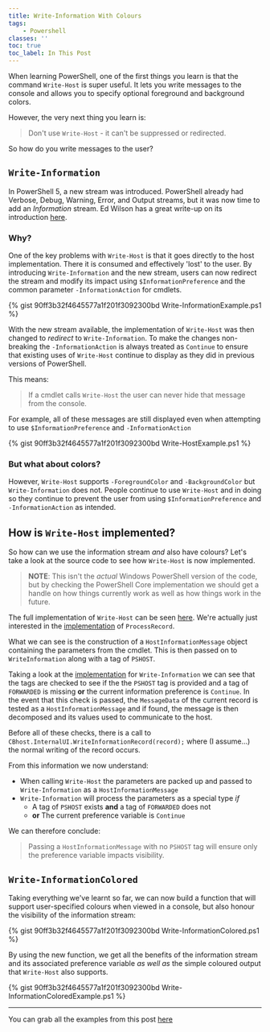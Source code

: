 ```yaml
---
title: Write-Information With Colours
tags:
    - Powershell
classes: ''
toc: true
toc_label: In This Post
---
```


When learning PowerShell, one of the first things you learn is that the command
`Write-Host` is super useful.  It lets you write messages to the console and
allows you to specify optional foreground and background colors.

However, the very next thing you learn is:
> Don't use `Write-Host` - it can't be suppressed or redirected.

So how do you write messages to the user?

## `Write-Information`

In PowerShell 5, a new stream was introduced.  PowerShell already had Verbose,
Debug, Warning, Error, and Output streams, but it was now time to add an
_Information_ stream. Ed Wilson has a great write-up on its introduction
[here][1].

### Why?
One of the key problems with `Write-Host` is that it goes directly to the host
implementation.  There it is consumed and effectively 'lost' to the user.
By introducing `Write-Information` and the new stream, users
can now redirect the stream and modify its impact using `$InformationPreference`
and the common parameter `-InformationAction` for cmdlets.

{% gist 90ff3b32f4645577a1f201f3092300bd Write-InformationExample.ps1 %}

With the new stream available, the implementation of `Write-Host` was then changed
to _redirect_ to `Write-Information`.  To make the changes non-breaking the `-InformationAction` is always treated as `Continue` to ensure that
existing uses of `Write-Host` continue to display as they did in previous
versions of PowerShell.

This means:
> If a cmdlet calls `Write-Host` the user can never hide that message from the console.

For example, all of these messages are still displayed even when attempting to
use `$InformationPreference` and `-InformationAction`

{% gist 90ff3b32f4645577a1f201f3092300bd Write-HostExample.ps1 %}

### But what about colors?

However, `Write-Host` supports `-ForegroundColor` and `-BackgroundColor` but `Write-Information` does not. People continue to use
`Write-Host` and in doing so they continue to prevent the user from using
`$InformationPreference` and `-InformationAction` as intended.

## How is `Write-Host` implemented?

So how can we use the information stream _and_ also have colours?  Let's take a
look at the source code to see how `Write-Host` is now implemented.

> **NOTE**: This isn't the _actual_ Windows PowerShell version of the code, but
by checking the PowerShell Core implementation we should get a handle on how
things currently work as well as how things work in the future.

The full implementation of `Write-Host` can be seen [here][2].  We're actually
just interested in the [implementation][5] of `ProcessRecord`.

What we can see is the construction of a `HostInformationMessage` object
containing the parameters from the cmdlet.  This is then passed on to `WriteInformation`
along with a tag of `PSHOST`.

Taking a look at the [implementation][3] for `Write-Information`  we can see that the tags are checked to see if the the `PSHOST` tag is provided and a tag of
`FORWARDED` is missing **or** the current information preference is `Continue`.
In the event that this check is passed, the `MessageData` of the current record
is tested as a `HostInformationMessage` and if found, the message is then
decomposed and its values used to communicate to the host.

Before all of these checks, there is a call to `CBhost.InternalUI.WriteInformationRecord(record);` where (I assume...) the normal writing of the record occurs.

From this information we now understand:
+ When calling `Write-Host` the parameters are packed up and passed to
`Write-Information` as a `HostInformationMessage`
+ `Write-Information` will process the parameters as a special type _if_
    + A tag of `PSHOST` exists **and** a tag of `FORWARDED` does not
    + **or** The current preference variable is `Continue`

We can therefore conclude:
> Passing a `HostInformationMessage` with no `PSHOST` tag will ensure only the
preference variable impacts visibility.

## `Write-InformationColored`

Taking everything we've learnt so far, we can now build a function that will
support user-specified colours when viewed in a console, but also honour the
visibility of the information stream:

{% gist 90ff3b32f4645577a1f201f3092300bd Write-InformationColored.ps1 %}

By using the new function, we get all the benefits of the information stream
and its associated preference variable _as well as_ the simple coloured output
that `Write-Host` also supports.

{% gist 90ff3b32f4645577a1f201f3092300bd Write-InformationColoredExample.ps1 %}

----
You can grab all the examples from this post [here][4]

[1]: https://blogs.technet.microsoft.com/heyscriptingguy/2015/07/04/weekend-scripter-welcome-to-the-powershell-information-stream/
[2]: https://github.com/PowerShell/PowerShell/blob/master/src/Microsoft.PowerShell.Commands.Utility/commands/utility/WriteConsoleCmdlet.cs
[3]: https://github.com/PowerShell/PowerShell/blob/1b3c8aca507de2984cb14f0780dde94d977c7b8d/src/System.Management.Automation/engine/MshCommandRuntime.cs#L717
[4]:https://gist.github.com/Kieranties/90ff3b32f4645577a1f201f3092300bd
[5]:https://github.com/PowerShell/PowerShell/blob/e86fea6acd508297646e307ffeae2340d0bafaa8/src/Microsoft.PowerShell.Commands.Utility/commands/utility/WriteConsoleCmdlet.cs#L120
